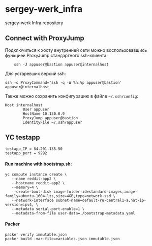 # sergey-werk_infra
sergey-werk Infra repository

## Connect with ProxyJump

Подключиться к хосту внутренней сети можно воспользовавшись функцией ProxyJump стандартного ssh-клиента:

		ssh -J appuser@bastion appuser@internalhost

Для устаревших версий ssh:

    ssh -o ProxyCommand='ssh -q -W %h:%p appuser@bastion' appuser@internalhost

Также можно сохранить конфигурацию в файле `~/.ssh/config`:
```
Host internalhost
        User appuser
        HostName 10.130.0.9
        ProxyJump appuser@bastion
        IdentityFile ~/.ssh/appuser
```

## YC testapp

```
testapp_IP = 84.201.135.50
testapp_port = 9292
```

#### Run machine with bootstrap.sh:

```
yc compute instance create \
   --name reddit-app2 \
   --hostname reddit-app2 \
   --memory=4 \
   --create-boot-disk image-folder-id=standard-images,image-family=ubuntu-1604-lts,size=4GB,type=network-ssd \
   --network-interface subnet-name=default-ru-central1-a,nat-ip-version=ipv4, \
   --metadata serial-port-enable=1 \
   --metadata-from-file user-data=./bootstrap-metadata.yaml
```

#### Packer

```
packer verify immutable.json
packer build -var-file=variables.json immutable.json
```
